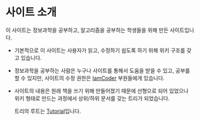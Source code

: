 # 사이트 소개

이 사이트는 정보과학을 공부하고, 알고리즘을 공부하는 학생들을 위해 만든 사이트입니다.   

* 기본적으로 이 사이트는 사용자가 읽고, 수정하기 쉽도록 하기 위해 위키 구조를 갖고 있습니다.

* 정보과학을 공부하는 사람은 누구나 사이트를 통해서 도움을 받을 수 있고, 공부를 할 수 있지만, 사이트의 수정 권한은 [IamCoder](iamcoder/iamcoder.md) 부원들에게 있습니다.

* 사이트의 내용은 원래 책을 쓰기 위해 만들어졌기 때문에 선형으로 되어 있었으나 위키 형태로 만드는 과정에서 상위/하위 문서를 갖는 트리가 되었습니다.

  트리의 루트는 [Tutorial](./tutorial.md)입니다.

  